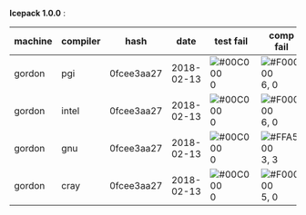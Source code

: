 **Icepack 1.0.0** :

| machine | compiler | hash | date | test fail | comp fail | total |
| ------ | ------ | ------ | ------  | ------ | ------ | ------ |
| gordon | pgi | 0fcee3aa27 | 2018-02-13 | ![#00C000](https://placehold.it/15/00C000/000000?text=+) 0 | ![#F00000](https://placehold.it/15/F00000/000000?text=+) 6, 0 | [20](0fcee3aa27.gordon.pgi.180213.005619) | 
| gordon | intel | 0fcee3aa27 | 2018-02-13 | ![#00C000](https://placehold.it/15/00C000/000000?text=+) 0 | ![#F00000](https://placehold.it/15/F00000/000000?text=+) 6, 0 | [20](0fcee3aa27.gordon.intel.180213.005619) | 
| gordon | gnu | 0fcee3aa27 | 2018-02-13 | ![#00C000](https://placehold.it/15/00C000/000000?text=+) 0 | ![#FFA500](https://placehold.it/15/FFA500/000000?text=+) 3, 3 | [20](0fcee3aa27.gordon.gnu.180213.005619) | 
| gordon | cray | 0fcee3aa27 | 2018-02-13 | ![#00C000](https://placehold.it/15/00C000/000000?text=+) 0 | ![#F00000](https://placehold.it/15/F00000/000000?text=+) 5, 0 | [20](0fcee3aa27.gordon.cray.180213.005619) |

